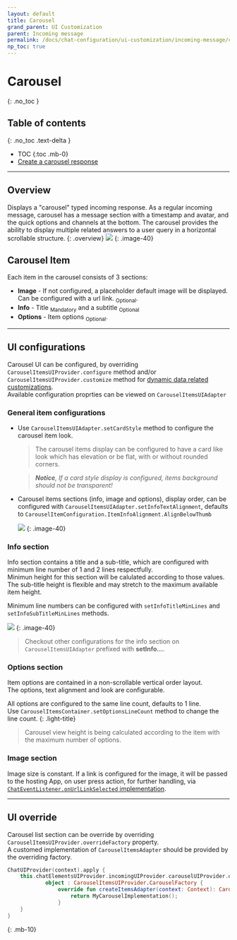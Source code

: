 ```yaml
---
layout: default
title: Carousel
grand_parent: UI Customization
parent: Incoming message 
permalink: /docs/chat-configuration/ui-customization/incoming-message/carousel
np_toc: true
---
```


# Carousel 
{: .no_toc }

## Table of contents
{: .no_toc .text-delta }

- TOC
{:toc .mb-0}
- [Create a carousel response](https://support.bold360.com/bold360/help/how-to-create-an-image-gallery-in-conversational-articles)

---

## Overview
Displays a "carousel" typed incoming response. 
As a regular incoming message, carousel has a message section with a timestamp and avatar, and the quick options and channels at the bottom. The carousel provides the ability to display multiple related answers to a user query in a horizontal scrollable structure.
{: .overview}
![](/assets/carousel.png)
{: .image-40}


## Carousel Item
Each item in the carousel consists of 3 sections: 
- **Image** - If not configured, a placeholder default image will be displayed.
    Can be configured with a url link. <sub>Optional</sub>.
- **Info** - Title <sub>Mandatory</sub> and a subtitle <sub>Optional</sub> 
- **Options** - Item options <sub>Optional</sub>.

---

## UI configurations
Carousel UI can be configured, by overriding `CarouselItemsUIProvider.configure` method and/or `CarouselItemsUIProvider.customize` method for [dynamic data related customizations](/docs/chat-configuration/ui-cutomization/how-it-works#customize).   
Available configuration proprties can be viewed on `CarouselItemsUIAdapter`

### General item configurations
- Use `CarouselItemsUIAdapter.setCardStyle` method to configure the carousel item look. 
  > The carousel items display can be configured to have a card like look which has elevation or be flat, with or without rounded corners. 

  >_**Notice**, If a card style display is configured, items background should not be transparent!_

- Carousel items sections (info, image and options), display order, can be configured with `CarouselItemsUIAdapter.setInfoTextAlignment`, defaults to `CarouselItemConfiguration.ItemInfoAlignment.AlignBelowThumb` 

  ![](/assets/customed-carousel.png)
  {: .image-40}


### Info section
Info section contains a title and a sub-title, which are configured with minimum line number of 1 and 2 lines respectfully.   
Minimun height for this section will be calulated according to those values.
The sub-title height is flexible and may stretch to the maximum available item height.

Minimum line numbers can be configured with `setInfoTitleMinLines` and `setInfoSubTitleMinLines` methods.

![](/assets/carousel-info.png)
{: .image-40}

> Checkout other configurations for the info section on `CarouselItemsUIAdapter` prefixed with **setInfo...**.

### Options section
Item options are contained in a non-scrollable vertical order layout.  
The options, text alignment and look are configurable.

All options are configured to the same line count, defaults to 1 line.   
Use `CarouselItemsContainer.setOptionsLineCount` method to change the line count.
{: .light-title}   
> Carousel view height is being calculated according to the item with the maximum number of options.

### Image section
Image size is constant. 
If a link is configured for the image, it will be passed to the hosting App, on user press action, for further handling, via [`ChatEventListener.onUrlLinkSelected` implementation](/docs/chat-configuration/tracking-events/events-and-notifications#listening-to-url-navigation).

---

## UI override
Carousel list section can be override by overriding `CarouselItemsUIProvider.overrideFactory` property.    
A customed implementation of `CarouselItemsAdapter` should be provided by the overriding factory.

```kotlin
ChatUIProvider(context).apply {
    this.chatElementsUIProvider.incomingUIProvider.carouselUIProvider.overrideFactory =
            object : CarouselItemsUIProvider.CarouselFactory {
                override fun createItemsAdapter(context: Context): CarouselItemsAdapter {
                    return MyCarouselImplementation();
                }
    }
}
```     
{: .mb-10}       
